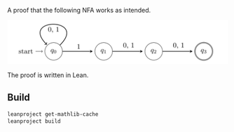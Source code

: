 A proof that the following NFA works as intended.

![](fig.svg)

The proof is written in Lean.

## Build
```
leanproject get-mathlib-cache
leanproject build
```